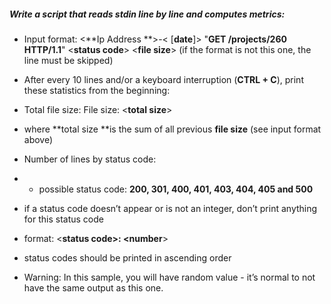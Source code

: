 ##### Write a script that reads stdin line by line and computes metrics:

- Input format: <**Ip Address **>-< [**date**]> "**GET /projects/260 HTTP/1.1**" <**status code**> <**file size**> (if the format is not this one, the line must be skipped)

- After every 10 lines and/or a keyboard interruption (**CTRL + C**), print these statistics from the beginning:

- Total file size: File size: <**total size**>

- where **total size **is the sum of all previous **file size** (see input format above)

- Number of lines by status code:
- - possible status code: **200, 301, 400, 401, 403, 404, 405 and 500**
- if a status code doesn’t appear or is not an integer, don’t print anything for this status code
- format: <**status code>: <number**>
- status codes should be printed in ascending order
- Warning: In this sample, you will have random value - it’s normal to not have the same output as this one.

